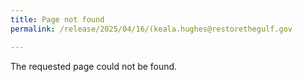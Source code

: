 ```yaml
---
title: Page not found
permalink: /release/2025/04/16/(keala.hughes@restorethegulf.gov

---
```

The requested page could not be found.